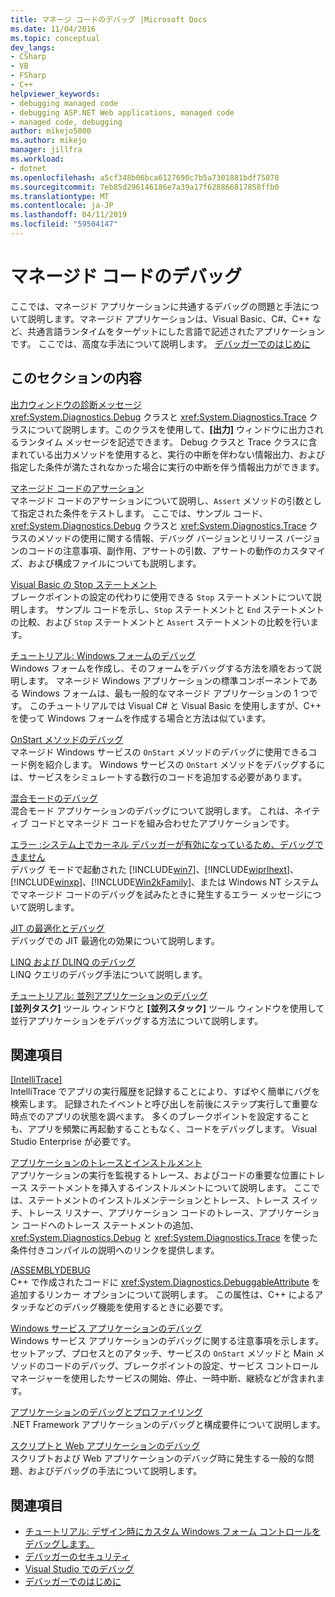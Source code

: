 ```yaml
---
title: マネージ コードのデバッグ |Microsoft Docs
ms.date: 11/04/2016
ms.topic: conceptual
dev_langs:
- CSharp
- VB
- FSharp
- C++
helpviewer_keywords:
- debugging managed code
- debugging ASP.NET Web applications, managed code
- managed code, debugging
author: mikejo5000
ms.author: mikejo
manager: jillfra
ms.workload:
- dotnet
ms.openlocfilehash: a5cf348b06bca6127690c7b5a7301881bdf75078
ms.sourcegitcommit: 7eb85d296146186e7a39a17f628866817858ffb0
ms.translationtype: MT
ms.contentlocale: ja-JP
ms.lasthandoff: 04/11/2019
ms.locfileid: "59504147"
---
```

# <a name="debugging-managed-code"></a>マネージド コードのデバッグ

ここでは、マネージド アプリケーションに共通するデバッグの問題と手法について説明します。マネージド アプリケーションは、Visual Basic、C#、C++ など、共通言語ランタイムをターゲットにした言語で記述されたアプリケーションです。 ここでは、高度な手法について説明します。 [デバッガーでのはじめに](../debugger/debugger-feature-tour.md)

## <a name="in-this-section"></a>このセクションの内容

[出力ウィンドウの診断メッセージ](../debugger/diagnostic-messages-in-the-output-window.md)\
<xref:System.Diagnostics.Debug> クラスと <xref:System.Diagnostics.Trace> クラスについて説明します。このクラスを使用して、**[出力]** ウィンドウに出力されるランタイム メッセージを記述できます。 Debug クラスと Trace クラスに含まれている出力メソッドを使用すると、実行の中断を伴わない情報出力、および指定した条件が満たされなかった場合に実行の中断を伴う情報出力ができます。

[マネージド コードのアサーション](../debugger/assertions-in-managed-code.md)\
マネージド コードのアサーションについて説明し、`Assert` メソッドの引数として指定された条件をテストします。 ここでは、サンプル コード、<xref:System.Diagnostics.Debug> クラスと <xref:System.Diagnostics.Trace> クラスのメソッドの使用に関する情報、デバッグ バージョンとリリース バージョンのコードの注意事項、副作用、アサートの引数、アサートの動作のカスタマイズ、および構成ファイルについても説明します。

[Visual Basic の Stop ステートメント](../debugger/stop-statements-in-visual-basic.md)\
ブレークポイントの設定の代わりに使用できる `Stop` ステートメントについて説明します。 サンプル コードを示し、`Stop` ステートメントと `End` ステートメントの比較、および `Stop` ステートメントと `Assert` ステートメントの比較を行います。

[チュートリアル: Windows フォームのデバッグ](../debugger/walkthrough-debugging-a-windows-form.md)\
Windows フォームを作成し、そのフォームをデバッグする方法を順をおって説明します。 マネージド Windows アプリケーションの標準コンポーネントである Windows フォームは、最も一般的なマネージド アプリケーションの 1 つです。 このチュートリアルでは Visual C# と Visual Basic を使用しますが、C++ を使って Windows フォームを作成する場合と方法は似ています。

[OnStart メソッドのデバッグ](../debugger/how-to-debug-the-onstart-method.md)\
マネージド Windows サービスの `OnStart` メソッドのデバッグに使用できるコード例を紹介します。 Windows サービスの `OnStart` メソッドをデバッグするには、サービスをシミュレートする数行のコードを追加する必要があります。

[混合モードのデバッグ](../debugger/debugging-mixed-mode-applications.md)\
混合モード アプリケーションのデバッグについて説明します。 これは、ネイティブ コードとマネージド コードを組み合わせたアプリケーションです。

[エラー :システム上でカーネル デバッガーが有効になっているため、デバッグできません](../debugger/error-debugging-isn-t-possible-because-a-kernel-debugger-is-enabled-on-the-system.md)\
デバッグ モードで起動された [!INCLUDE[win7](../debugger/includes/win7_md.md)]、[!INCLUDE[wiprlhext](../debugger/includes/wiprlhext_md.md)]、[!INCLUDE[winxp](../code-quality/includes/winxp_md.md)]、[!INCLUDE[Win2kFamily](../code-quality/includes/win2kfamily_md.md)]、または Windows NT システムでマネージド コードのデバッグを試みたときに発生するエラー メッセージについて説明します。

[JIT の最適化とデバッグ](../debugger/jit-optimization-and-debugging.md)\
デバッグでの JIT 最適化の効果について説明します。

[LINQ および DLINQ のデバッグ](../debugger/debugging-linq.md)\
LINQ クエリのデバッグ手法について説明します。

[チュートリアル: 並列アプリケーションのデバッグ](../debugger/walkthrough-debugging-a-parallel-application.md)\
**[並列タスク]** ツール ウィンドウと **[並列スタック]** ツール ウィンドウを使用して並行アプリケーションをデバッグする方法について説明します。

## <a name="related-sections"></a>関連項目

[[IntelliTrace]](../debugger/intellitrace.md)\
IntelliTrace でアプリの実行履歴を記録することにより、すばやく簡単にバグを検索します。 記録されたイベントと呼び出しを前後にステップ実行して重要な時点でのアプリの状態を調べます。 多くのブレークポイントを設定することも、アプリを頻繁に再起動することもなく、コードをデバッグします。 Visual Studio Enterprise が必要です。

[アプリケーションのトレースとインストルメント](/dotnet/framework/debug-trace-profile/tracing-and-instrumenting-applications)\
アプリケーションの実行を監視するトレース、およびコードの重要な位置にトレース ステートメントを挿入するインストルメントについて説明します。 ここでは、ステートメントのインストルメンテーションとトレース、トレース スイッチ、トレース リスナー、アプリケーション コードのトレース、アプリケーション コードへのトレース ステートメントの追加、<xref:System.Diagnostics.Debug> と <xref:System.Diagnostics.Trace> を使った条件付きコンパイルの説明へのリンクを提供します。

[/ASSEMBLYDEBUG](/cpp/build/reference/assemblydebug-add-debuggableattribute)\
C++ で作成されたコードに <xref:System.Diagnostics.DebuggableAttribute> を追加するリンカー オプションについて説明します。 この属性は、C++ によるアタッチなどのデバッグ機能を使用するときに必要です。

[Windows サービス アプリケーションのデバッグ](/dotnet/framework/windows-services/how-to-debug-windows-service-applications)\
Windows サービス アプリケーションのデバッグに関する注意事項を示します。セットアップ、プロセスとのアタッチ、サービスの `OnStart` メソッドと Main メソッドのコードのデバッグ、ブレークポイントの設定、サービス コントロール マネージャーを使用したサービスの開始、停止、一時中断、継続などが含まれます。

[アプリケーションのデバッグとプロファイリング](/dotnet/framework/debug-trace-profile/index)\
.NET Framework アプリケーションのデバッグと構成要件について説明します。

[スクリプトと Web アプリケーションのデバッグ](/visualstudio/debugger/how-to-enable-debugging-for-aspnet-applications)\
スクリプトおよび Web アプリケーションのデバッグ時に発生する一般的な問題、およびデバッグの手法について説明します。

## <a name="see-also"></a>関連項目

- [チュートリアル: デザイン時にカスタム Windows フォーム コントロールをデバッグします。](/dotnet/framework/winforms/controls/walkthrough-debugging-custom-windows-forms-controls-at-design-time)
- [デバッガーのセキュリティ](../debugger/debugger-security.md)
- [Visual Studio でのデバッグ](../debugger/index.md)
- [デバッガーでのはじめに](../debugger/debugger-feature-tour.md)
